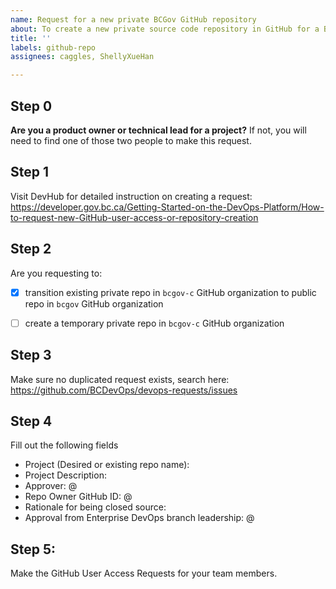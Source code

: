 ```yaml
---
name: Request for a new private BCGov GitHub repository
about: To create a new private source code repository in GitHub for a BC Government project.
title: ''
labels: github-repo
assignees: caggles, ShellyXueHan

---
```


## Step 0

**Are you a product owner or technical lead for a project?**
If not, you will need to find one of those two people to make this request.


## Step 1
Visit DevHub for detailed instruction on creating a request:
https://developer.gov.bc.ca/Getting-Started-on-the-DevOps-Platform/How-to-request-new-GitHub-user-access-or-repository-creation

## Step 2
Are you requesting to:
- [x] transition existing private repo in `bcgov-c` GitHub organization to public repo in `bcgov` GitHub organization
- [ ] create a temporary private repo in `bcgov-c` GitHub organization


## Step 3
Make sure no duplicated request exists, search here:
https://github.com/BCDevOps/devops-requests/issues


## Step 4
Fill out the following fields

* Project (Desired or existing repo name): 
* Project Description: 
* Approver: @
* Repo Owner GitHub ID: @
* Rationale for being closed source: 
* Approval from Enterprise DevOps branch leadership: @


## Step 5:
Make the GitHub User Access Requests for your team members.

